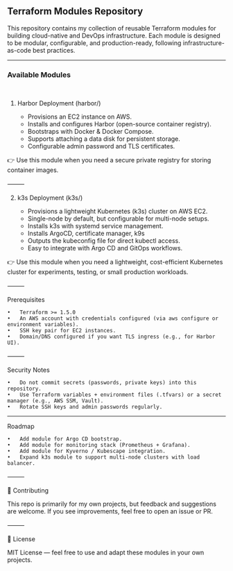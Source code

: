 ## Terraform Modules Repository

This repository contains my collection of reusable Terraform modules for building cloud-native and DevOps infrastructure.
Each module is designed to be modular, configurable, and production-ready, following infrastructure-as-code best practices.

---

### Available Modules
<br>

1. Harbor Deployment (harbor/)
   
   - Provisions an EC2 instance on AWS.
   - Installs and configures Harbor (open-source container registry).
   - Bootstraps with Docker & Docker Compose.
   - Supports attaching a data disk for persistent storage.
   - Configurable admin password and TLS certificates.

👉 Use this module when you need a secure private registry for storing container images.

⸻

2. k3s Deployment (k3s/)
   
   - Provisions a lightweight Kubernetes (k3s) cluster on AWS EC2.
   - Single-node by default, but configurable for multi-node setups.
   - Installs k3s with systemd service management.
   - Installs ArgoCD, certificate manager, k9s
   - Outputs the kubeconfig file for direct kubectl access.
   - Easy to integrate with Argo CD and GitOps workflows.

👉 Use this module when you need a lightweight, cost-efficient Kubernetes cluster for experiments, testing, or small production workloads.

⸻

Prerequisites

	•	Terraform >= 1.5.0
	•	An AWS account with credentials configured (via aws configure or environment variables).
	•	SSH key pair for EC2 instances.
	•	Domain/DNS configured if you want TLS ingress (e.g., for Harbor UI).

  
⸻

Security Notes

	•	Do not commit secrets (passwords, private keys) into this repository.
	•	Use Terraform variables + environment files (.tfvars) or a secret manager (e.g., AWS SSM, Vault).
	•	Rotate SSH keys and admin passwords regularly.

---

Roadmap

	•	Add module for Argo CD bootstrap.
	•	Add module for monitoring stack (Prometheus + Grafana).
	•	Add module for Kyverno / Kubescape integration.
	•	Expand k3s module to support multi-node clusters with load balancer.

⸻

🤝 Contributing

This repo is primarily for my own projects, but feedback and suggestions are welcome. If you see improvements, feel free to open an issue or PR.

⸻

📜 License

MIT License — feel free to use and adapt these modules in your own projects.
